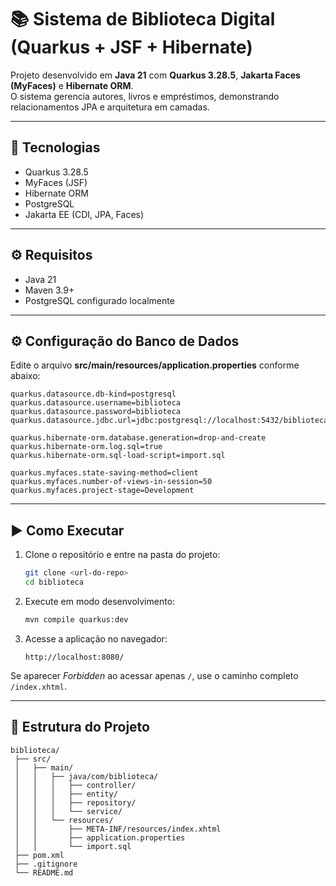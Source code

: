 # 📚 Sistema de Biblioteca Digital (Quarkus + JSF + Hibernate)

Projeto desenvolvido em **Java 21** com **Quarkus 3.28.5**, **Jakarta Faces (MyFaces)** e **Hibernate ORM**.  
O sistema gerencia autores, livros e empréstimos, demonstrando relacionamentos JPA e arquitetura em camadas.

---

## 🚀 Tecnologias
- Quarkus 3.28.5  
- MyFaces (JSF)  
- Hibernate ORM  
- PostgreSQL  
- Jakarta EE (CDI, JPA, Faces)

---

## ⚙️ Requisitos
- Java 21  
- Maven 3.9+  
- PostgreSQL configurado localmente  

---

## ⚙️ Configuração do Banco de Dados

Edite o arquivo **src/main/resources/application.properties** conforme abaixo:

```
quarkus.datasource.db-kind=postgresql
quarkus.datasource.username=biblioteca
quarkus.datasource.password=biblioteca
quarkus.datasource.jdbc.url=jdbc:postgresql://localhost:5432/biblioteca

quarkus.hibernate-orm.database.generation=drop-and-create
quarkus.hibernate-orm.log.sql=true
quarkus.hibernate-orm.sql-load-script=import.sql

quarkus.myfaces.state-saving-method=client
quarkus.myfaces.number-of-views-in-session=50
quarkus.myfaces.project-stage=Development
```

---

## ▶️ Como Executar

1. Clone o repositório e entre na pasta do projeto:  
   ```bash
   git clone <url-do-repo>
   cd biblioteca
   ```

2. Execute em modo desenvolvimento:  
   ```bash
   mvn compile quarkus:dev
   ```

3. Acesse a aplicação no navegador:  
   ```
   http://localhost:8080/
   ```

Se aparecer *Forbidden* ao acessar apenas `/`, use o caminho completo `/index.xhtml`.

---

## 🧩 Estrutura do Projeto

```
biblioteca/
 ├── src/
 │   ├── main/
 │   │   ├── java/com/biblioteca/
 │   │   │   ├── controller/
 │   │   │   ├── entity/
 │   │   │   ├── repository/
 │   │   │   └── service/
 │   │   └── resources/
 │   │       ├── META-INF/resources/index.xhtml
 │   │       ├── application.properties
 │   │       └── import.sql
 ├── pom.xml
 ├── .gitignore
 └── README.md
```